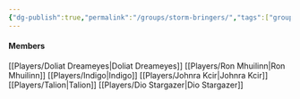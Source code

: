 ```yaml
---
{"dg-publish":true,"permalink":"/groups/storm-bringers/","tags":["group"],"noteIcon":"group","updated":"2024-01-06T10:44:32.091+01:00"}
---
```


#### Members
[[Players/Doliat Dreameyes\|Doliat Dreameyes]]
[[Players/Ron Mhuilinn\|Ron Mhuilinn]]
[[Players/Indigo\|Indigo]]
[[Players/Johnra Kcir\|Johnra Kcir]]
[[Players/Talion\|Talion]]
[[Players/Dio Stargazer\|Dio Stargazer]]
